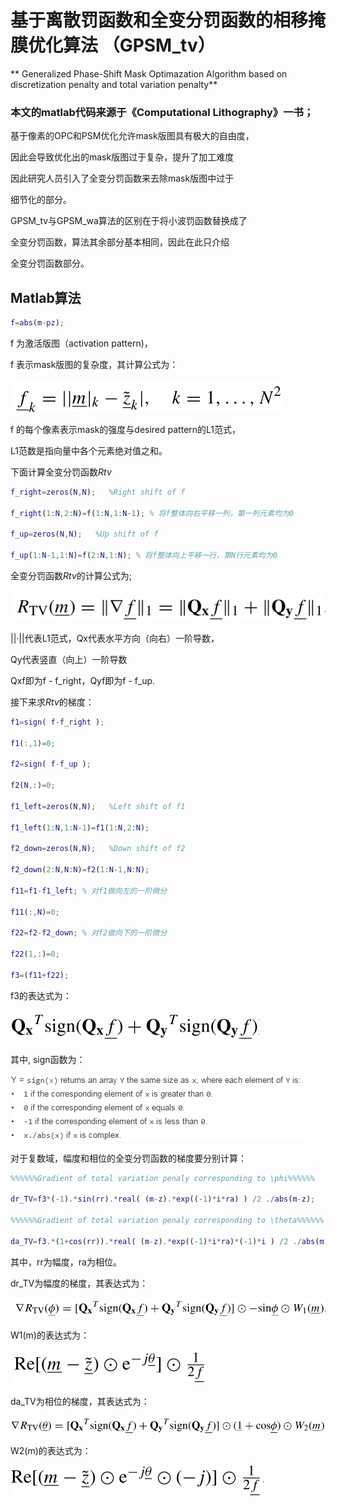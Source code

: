 # 基于离散罚函数和全变分罚函数的相移掩膜优化算法 （GPSM_tv）

** Generalized Phase-Shift Mask Optimazation Algorithm based on discretization penalty and total variation penalty**

### 本文的matlab代码来源于《Computational Lithography》一书；

基于像素的OPC和PSM优化允许mask版图具有极大的自由度，

因此会导致优化出的mask版图过于复杂，提升了加工难度

因此研究人员引入了全变分罚函数来去除mask版图中过于

细节化的部分。

GPSM_tv与GPSM_wa算法的区别在于将小波罚函数替换成了

全变分罚函数，算法其余部分基本相同，因此在此只介绍

全变分罚函数部分。

## Matlab算法

```matlab
f=abs(m-pz);
```
f 为激活版图（activation pattern)，

f 表示mask版图的复杂度，其计算公式为：

![16fd](https://github.com/zgzym/Computational-Lithography-Book/blob/main/images/16.png)

f 的每个像素表示mask的强度与desired pattern的L1范式，

L1范数是指向量中各个元素绝对值之和。

下面计算全变分罚函数*Rtv*

```matlab
f_right=zeros(N,N);   %Right shift of f

f_right(1:N,2:N)=f(1:N,1:N-1); % 将f整体向右平移一列，第一列元素均为0

f_up=zeros(N,N);   %Up shift of f

f_up(1:N-1,1:N)=f(2:N,1:N); % 将f整体向上平移一行，第N行元素均为0
```

全变分罚函数*Rtv*的计算公式为;

![17fd](https://github.com/zgzym/Computational-Lithography-Book/blob/main/images/17.png)

||·||代表L1范式，Qx代表水平方向（向右）一阶导数，

Qy代表竖直（向上）一阶导数

Qxf即为f - f_right，Qyf即为f - f_up.

接下来求*Rtv*的梯度：

```matlab
f1=sign( f-f_right );

f1(:,1)=0;

f2=sign( f-f_up );

f2(N,:)=0;

f1_left=zeros(N,N);   %Left shift of f1

f1_left(1:N,1:N-1)=f1(1:N,2:N);

f2_down=zeros(N,N);   %Down shift of f2

f2_down(2:N,N:N)=f2(1:N-1,N:N);

f11=f1-f1_left; % 对f1做向左的一阶微分

f11(:,N)=0;

f22=f2-f2_down; % 对f2做向下的一阶微分

f22(1,:)=0;    

f3=(f11+f22);
```

f3的表达式为：

![18fd](https://github.com/zgzym/Computational-Lithography-Book/blob/main/images/18.png)

其中, sign函数为：

![23fd](https://github.com/zgzym/Computational-Lithography-Book/blob/main/images/23.png)


对于复数域，幅度和相位的全变分罚函数的梯度要分别计算：

```matlab
%%%%%%Gradient of total variation penaly corresponding to \phi%%%%%%

dr_TV=f3*(-1).*sin(rr).*real( (m-z).*exp((-1)*i*ra) ) /2 ./abs(m-z);

%%%%%%Gradient of total variation penaly corresponding to \theta%%%%%%

da_TV=f3.*(1+cos(rr)).*real( (m-z).*exp((-1)*i*ra)*(-1)*i ) /2 ./abs(m-z);
```

其中，rr为幅度，ra为相位。

dr_TV为幅度的梯度，其表达式为：

![19fd](https://github.com/zgzym/Computational-Lithography-Book/blob/main/images/19.png)

W1(m)的表达式为：

![20fd](https://github.com/zgzym/Computational-Lithography-Book/blob/main/images/20.png)

da_TV为相位的梯度，其表达式为：

![21fd](https://github.com/zgzym/Computational-Lithography-Book/blob/main/images/21.png)

W2(m)的表达式为：

![22fd](https://github.com/zgzym/Computational-Lithography-Book/blob/main/images/22.png)
